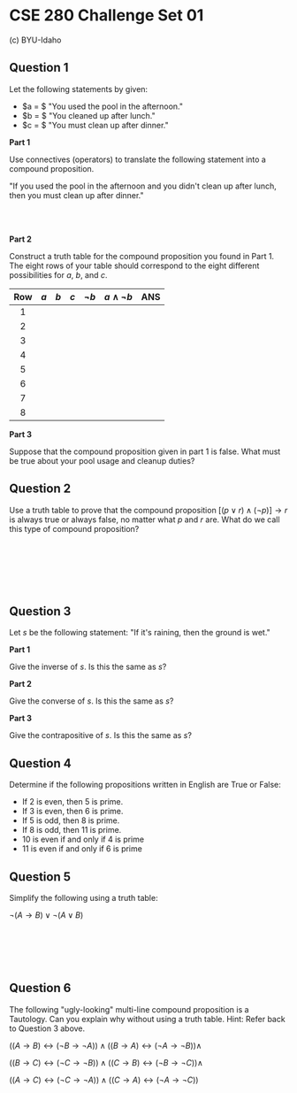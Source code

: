 # CSE 280 Challenge Set 01

(c) BYU-Idaho 

## Question 1

Let the following statements by given:

* $a = $ "You used the pool in the afternoon."
* $b = $ "You cleaned up after lunch."
* $c = $ "You must clean up after dinner."

**Part 1**

Use connectives (operators) to translate the following statement into a compound proposition.

"If you used the pool in the afternoon and you didn't clean up after lunch, then you must clean up after dinner."

<br /><br />

**Part 2**

Construct a truth table for the compound proposition you found in Part 1.  The eight rows of your table should correspond to the eight different possibilities for $a$, $b$, and $c$.

|Row|$a$|$b$|$c$|$\neg b$|$a \land \neg b$|ANS|
|:-:|:-:|:-:|:-:|:-:|:-:|:-:|
|1|||||||
|2|||||||
|3|||||||
|4|||||||
|5|||||||
|6|||||||
|7|||||||
|8|||||||

**Part 3**

Suppose that the compound proposition given in part 1 is false.  What must be true about your pool usage and cleanup duties? 

## Question 2

Use a truth table to prove that the compound proposition $[(p \lor r) \land (\neg p)] \to r$ is always true or always false, no matter what $p$ and $r$ are.  What do we call this type of compound proposition?

<br /><br /><br /><br /><br />

## Question 3

Let $s$ be the following statement:  "If it's raining, then the ground is wet."

**Part 1**

Give the inverse of $s$.  Is this the same as $s$?

**Part 2**

Give the converse of $s$.  Is this the same as $s$?

**Part 3**

Give the contrapositive of $s$.  Is this the same as $s$?


## Question 4

Determine if the following propositions written in English are True or False:

* If 2 is even, then 5 is prime. 
* If 3 is even, then 6 is prime. 
* If 5 is odd, then 8 is prime. 
* If 8 is odd, then 11 is prime. 
* 10 is even if and only if 4 is prime 
* 11 is even if and only if 6 is prime 

## Question 5

Simplify the following using a truth table:

$\neg(A \to B) \lor \neg(A \lor B)$

<br /><br /><br /><br />

## Question 6

The following "ugly-looking" multi-line compound proposition is a Tautology.  Can you explain why without using a truth table.  Hint: Refer back to Question 3 above.

$((A \to B) \leftrightarrow (\neg B \to \neg A)) \land ((B \to A) \leftrightarrow (\neg A \to \neg B)) \land$

$((B \to C) \leftrightarrow (\neg C \to \neg B)) \land ((C \to B) \leftrightarrow (\neg B \to \neg C)) \land$

$((A \to C) \leftrightarrow (\neg C \to \neg A)) \land ((C \to A) \leftrightarrow (\neg A \to \neg C))$

